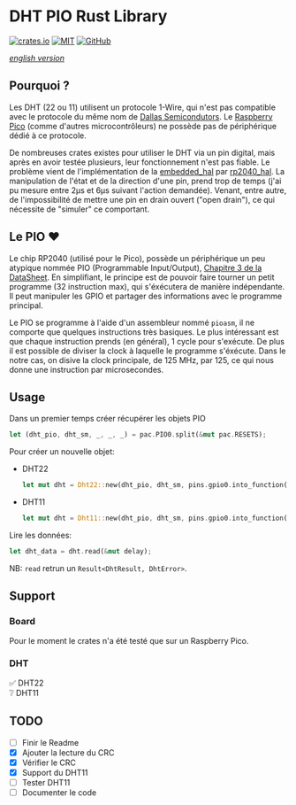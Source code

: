 # DHT PIO Rust Library

[![crates.io](https://img.shields.io/crates/v/dht-pio)](https://crates.io/crates/dht-pio) [![MIT](https://img.shields.io/github/license/jnthbdn/rs-dht-pio)](https://opensource.org/licenses/MIT) [![GitHub](https://img.shields.io/badge/github-%23121011.svg?style=for-the-badge&logo=github&logoColor=white)](https://github.com/jnthbdn/rs-dht-pio)


_[english version](readme.md)_


## Pourquoi ?
Les DHT (22 ou 11) utilisent un protocole 1-Wire, qui n'est pas compatible avec le protocole du même nom de [Dallas Semicondutors](https://en.wikipedia.org/wiki/1-Wire). Le [Raspberry Pico](https://www.raspberrypi.com/products/raspberry-pi-pico/) (comme d'autres microcontrôleurs) ne possède pas de périphérique dédié à ce protocole. 

De nombreuses crates existes pour utiliser le DHT via un pin digital, mais après en avoir testée plusieurs, leur fonctionnement n'est pas fiable. Le problème vient de l'implémentation de la [embedded_hal](https://crates.io/crates/embedded-hal) par [rp2040_hal](https://crates.io/crates/rp2040-hal). La manipulation de l'état et de la direction d'une pin, prend trop de temps (j'ai pu mesure entre 2µs et 6µs suivant l'action demandée). Venant, entre autre, de l'impossibilité de mettre une pin en drain ouvert ("open drain"), ce qui nécessite de "simuler" ce comportant.

## Le PIO ❤️
Le chip RP2040 (utilisé pour le Pico), possède un périphérique un peu atypique nommée PIO (Programmable Input/Output), [Chapitre 3 de la DataSheet](https://datasheets.raspberrypi.com/rp2040/rp2040-datasheet.pdf). En simplifiant, le principe est de pouvoir faire tourner un petit programme (32 instruction max), qui s'éxécutera de manière indépendante. Il peut manipuler les GPIO et partager des informations avec le programme principal.

Le PIO se programme à l'aide d'un assembleur nommé `pioasm`, il ne comporte que quelques instructions très basiques. Le plus intéressant est que chaque instruction prends (en général), 1 cycle pour s'exécute. De plus il est possible de diviser la clock à laquelle le programme s'éxécute. Dans le notre cas, on disive la clock principale, de 125 MHz, par 125, ce qui nous donne une instruction par microsecondes.

## Usage
Dans un premier temps créer récupérer les objets PIO
```rust
let (dht_pio, dht_sm, _, _, _) = pac.PIO0.split(&mut pac.RESETS);
```
Pour créer un nouvelle objet:
- DHT22  
  ```rust
  let mut dht = Dht22::new(dht_pio, dht_sm, pins.gpio0.into_function());
  ```
- DHT11
  ```rust
  let mut dht = Dht11::new(dht_pio, dht_sm, pins.gpio0.into_function());
  ```

Lire les données:
```rust
let dht_data = dht.read(&mut delay);
```

NB: `read` retrun un `Result<DhtResult, DhtError>`.

## Support
### Board
Pour le moment le crates n'a été testé que sur un Raspberry Pico.

### DHT
✅ DHT22  
❔ DHT11

## TODO
- [ ] Finir le Readme
- [x] Ajouter la lecture du CRC
- [x] Vérifier le CRC
- [x] Support du DHT11
- [ ] Tester DHT11
- [ ] Documenter le code